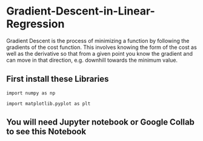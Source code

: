 # Gradient-Descent-in-Linear-Regression
Gradient Descent is the process of minimizing a function by following the gradients of the cost function. This involves knowing the form of the cost as well as the derivative so that from a given point you know the gradient and can move in that direction, e.g. downhill towards the minimum value.


## First install these Libraries 

`import numpy as np`

`import matplotlib.pyplot as plt`

## You will need Jupyter notebook or Google Collab to see this Notebook 
